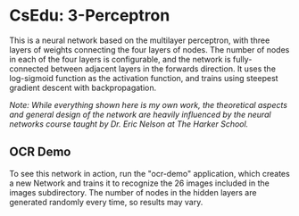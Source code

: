 # CsEdu: 3-Perceptron
This is a neural network based on the multilayer perceptron, with three layers of weights connecting the four layers of nodes. The number of nodes in each of the four layers is configurable, and the network is fully-connected between adjacent layers in the forwards direction. It uses the log-sigmoid function as the activation function, and trains using steepest gradient descent with backpropagation.

_Note: While everything shown here is my own work, the theoretical aspects and general design of the network are heavily influenced by the neural networks course taught by Dr. Eric Nelson at The Harker School._

## OCR Demo
To see this network in action, run the "ocr-demo" application, which creates a new Network and trains it to recognize the 26 images included in the images subdirectory. The number of nodes in the hidden layers are generated randomly every time, so results may vary.
